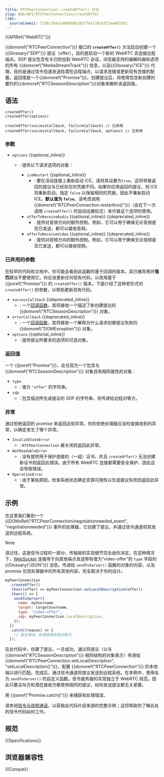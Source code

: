 ```yaml
---
title: RTCPeerConnection：createOffer() 方法
slug: Web/API/RTCPeerConnection/createOffer
l10n:
  sourceCommit: 7336c394a1406850b293f743c7dcb3f2ee661952
---
```


{{APIRef("WebRTC")}}

{{domxref("RTCPeerConnection")}} 接口的 **`createOffer()`** 方法启动创建一个{{Glossary("SDP")}} 提议（offer），目的是启动一个新的 WebRTC 去连接远程端点。SDP 提议包含有关已附加到 WebRTC 会话，浏览器支持的编解码器和选项的所有 {{domxref("MediaStreamTrack")}} 信息，以及{{Glossary("ICE")}} 代理，目的是通过信令信道发送给潜在远程端点，以请求连接或更新现有连接的配置。返回值是一个{{domxref("Promise")}}，创建提议后，将使用包含新创建的要约的{{domxref("RTCSessionDescription")}}对象来解析该返回值。

## 语法

```js-nolint
createOffer()
createOffer(options)

createOffer(successCallback, failureCallback) // 已弃用
createOffer(successCallback, failureCallback, options) // 已弃用
```

### 参数

- `options` {{optional_inline}}

  - : 提供以下请求选项的对象：

    - `iceRestart` {{optional_inline}}
      - : 要在活动连接上重新启动 ICE，请将其设置为`true`。这将导致返回的提议与已经存在的凭据不同。如果你应用返回的提议，则 ICE 将重新启动。指定 `false` 以保留相同的凭据，因此不重新启动 ICE。**默认值为 `false`**。请考虑调用 {{domxref("RTCPeerConnection.restartIce()")}}（会在下一次调用 `createOffer()` 时自动设置标志）来代替这个选项的使用。
    - `offerToReceiveAudio` {{optional_inline}} {{deprecated_inline}}
      - : 提供对音频方向的额外控制。例如，它可以用于确保无论音频是否已发送，都可以接收音频。
    - `offerToReceiveVideo` {{optional_inline}} {{deprecated_inline}}
      - : 提供对视频方向的额外控制。例如，它可以用于确保无论视频是否已发送，都可以接收视频。

### 已弃用的参数

在较早的代码和文档中，你可能会看到此函数的基于回调的版本。其已被弃用并**强烈**建议不要使用它。你应该更新任何现有代码，以改用基于 {{jsxref("Promise")}} 的 `createOffer()` 版本。下面介绍了这种老形式的 `createOffer()` 的参数，以帮助更新现有代码。

- `successCallback` {{deprecated_inline}}
  - : 一个[回调函数](/zh-CN/docs/Glossary/Callback_function)，其将接收一个描述了新创建提议的 {{domxref("RTCSessionDescription")}} 对象。
- `errorCallback` {{deprecated_inline}}
  - : 一个[回调函数](/zh-CN/docs/Glossary/Callback_function)，其将接收一个解释为什么请求创建提议失败的 {{domxref("DOMException")}} 对象。
- `options` {{optional_inline}}
  - : 提供提议所要求的选项的可选对象。

### 返回值

一个 {{jsxref("Promise")}}，会兑现为一个包含与 {{domxref("RTCSessionDescription")}} 对象具有相同属性的对象：

- `type`
  - : 值为 `"offer"` 的字符串。
- `sdp`
  - : 包含描述所生成提议的 SDP 的字符串，将传递给远程对等方。

### 异常

通过拒绝返回的 promise 来返回这些异常。你的拒绝处理器应该检查接收到的异常，以确定发生了哪个异常。

- `InvalidStateError`
  - : `RTCPeerConnection` 被关闭则返回此异常。
- `NotReadableError`
  - : 没有提供用于保护连接的（一组）证书，并且 `createOffer()` 无法创建新证书则返回此错误。由于所有 WebRTC 连接都需要安全保护，因此这会导致错误。
- `OperationError`
  - : 由于某些原因，检查系统状态确定资源可用性以生成提议失败则返回此异常。

## 示例

在这里我们看到一个 {{DOMxRef("RTCPeerConnection/negotiationneeded_event", "negotiationneeded")}} 事件的处理器，它创建了提议，并通过信令通道将其发送到远程系统。

> [!NOTE]
> 请记住，这是信令过程的一部分，传输层的实现细节完全由你决定。在这种情况下，[WebSocket](/zh-CN/docs/Web/API/WebSockets_API) 连接用于向其他端点发送带有值为“video-offer”的 `type` 字段的 {{Glossary("JSON")}} 消息。传递给 `sendToServer()` 函数的对象的内容，以及 promise 兑现处理器中的所有其他内容，完全取决于你的设计。

```js
myPeerConnection
  .createOffer()
  .then((offer) => myPeerConnection.setLocalDescription(offer))
  .then(() => {
    sendToServer({
      name: myUsername,
      target: targetUsername,
      type: "video-offer",
      sdp: myPeerConnection.localDescription,
    });
  })
  .catch((reason) => {
    // 发生错误，处理连接失败的情况
  });
```

在此代码中，创建了提议，一旦成功，通过将提议（以与 {{domxref("RTCSessionDescription")}} 相同结构的对象表示）传递给 {{domxref("RTCPeerConnection.setLocalDescription", "setLocalDescription()")}}，配置 {{domxref("RTCPeerConnection")}} 的本地端以进行匹配。完成后，通过信令通道将提议发送到远程系统。在本例中，使用名为 `sendToServer()` 的自定义函数。信令服务器的实现独立于 WebRTC 规范，因此只要主叫方和潜在接收方都使用相同的提议，如何发送提议都无关紧要。

用 {{jsxref("Promise.catch()")}} 来捕获和处理错误。

请参阅[信令与视频通话](/zh-CN/docs/Web/API/WebRTC_API/Signaling_and_video_calling)，以获取此代码片段来源的完整示例；这将帮助你了解此处的信令代码如何工作。

## 规范

{{Specifications}}

## 浏览器兼容性

{{Compat}}
